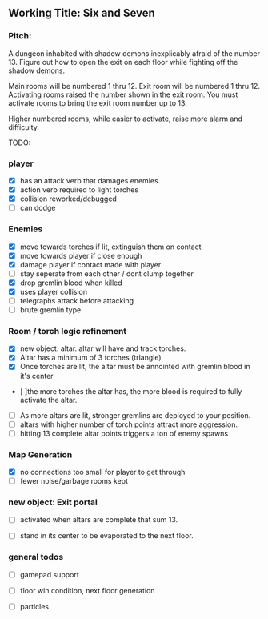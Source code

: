 
## Working Title: Six and Seven
### Pitch: 
A dungeon inhabited with shadow demons inexplicably afraid of the number 13. Figure out how to open the exit on each floor while fighting off the shadow demons.

Main rooms will be numbered 1 thru 12. Exit room will be numbered 1 thru 12. Activating rooms raised the number shown in the exit room. You must activate rooms to bring the exit room number up to 13.

Higher numbered rooms, while easier to activate, raise more alarm and difficulty.


TODO:
### player
- [x] has an attack verb that damages enemies.
- [x] action verb required to light torches
- [x] collision reworked/debugged
- [ ] can dodge 

### Enemies
- [x] move towards torches if lit, extinguish them on contact
- [x] move towards player if close enough
- [x] damage player if contact made with player
- [ ] stay seperate from each other / dont clump together
- [x] drop gremlin blood when killed
- [x] uses player collision
- [ ] telegraphs attack before attacking
- [ ] brute gremlin type

### Room / torch logic refinement
- [x] new object: altar. altar will have and track torches.
- [x] Altar has a minimum of 3 torches (triangle)
- [x] Once torches are lit, the altar must be annointed with gremlin blood in it's center
- [ ]the more torches the altar has, the more blood is required to fully activate the altar.
- [ ] As more altars are lit, stronger gremlins are deployed to your position.
- [ ] altars with higher number of torch points attract more aggression.
- [ ] hitting 13 complete altar points triggers a ton of enemy spawns

### Map Generation
- [x] no connections too small for player to get through
- [ ] fewer noise/garbage rooms kept

### new object: Exit portal
- [ ] activated when altars are complete that sum 13.
- [ ] stand in its center to be evaporated to the next floor.


### general todos
- [ ] gamepad support
- [ ] floor win condition, next floor generation
- [ ] particles


